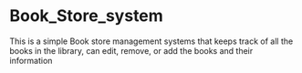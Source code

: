 # Book_Store_system
This is a simple Book store management systems that keeps track of all the books in the library, can edit, remove, or add the books and their information
